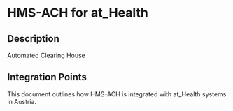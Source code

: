 # HMS-ACH for at_Health

## Description

Automated Clearing House

## Integration Points

This document outlines how HMS-ACH is integrated with at_Health systems in Austria.
